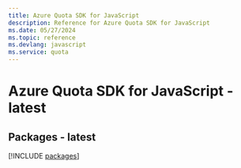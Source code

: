 ```yaml
---
title: Azure Quota SDK for JavaScript
description: Reference for Azure Quota SDK for JavaScript
ms.date: 05/27/2024
ms.topic: reference
ms.devlang: javascript
ms.service: quota
---
```

# Azure Quota SDK for JavaScript - latest
## Packages - latest
[!INCLUDE [packages](quota-index.md)]